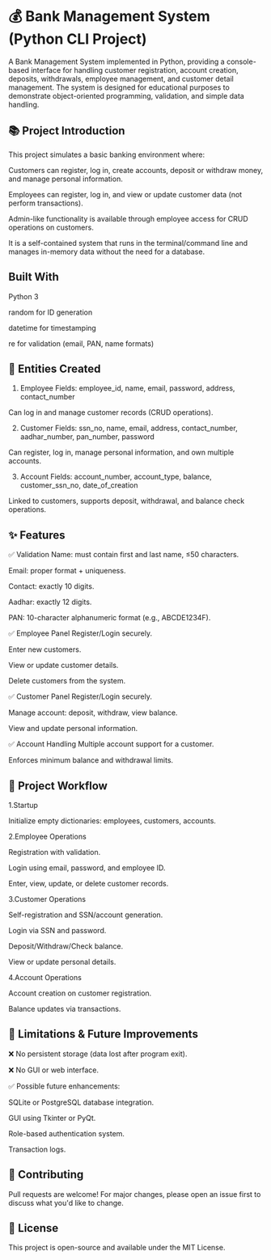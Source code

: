 # 💰 Bank Management System (Python CLI Project)
A Bank Management System implemented in Python, providing a console-based interface for handling customer registration, account creation, deposits, withdrawals, employee management, and customer detail management. The system is designed for educational purposes to demonstrate object-oriented programming, validation, and simple data handling.

## 📚 Project Introduction
This project simulates a basic banking environment where:

Customers can register, log in, create accounts, deposit or withdraw money, and manage personal information.

Employees can register, log in, and view or update customer data (not perform transactions).

Admin-like functionality is available through employee access for CRUD operations on customers.

It is a self-contained system that runs in the terminal/command line and manages in-memory data without the need for a database.

## Built With
Python 3

random for ID generation

datetime for timestamping

re for validation (email, PAN, name formats)

## 🧩 Entities Created
1. Employee
Fields: employee_id, name, email, password, address, contact_number

Can log in and manage customer records (CRUD operations).

2. Customer
Fields: ssn_no, name, email, address, contact_number, aadhar_number, pan_number, password

Can register, log in, manage personal information, and own multiple accounts.

3. Account
Fields: account_number, account_type, balance, customer_ssn_no, date_of_creation

Linked to customers, supports deposit, withdrawal, and balance check operations.

## ✨ Features
✅ Validation
Name: must contain first and last name, ≤50 characters.

Email: proper format + uniqueness.

Contact: exactly 10 digits.

Aadhar: exactly 12 digits.

PAN: 10-character alphanumeric format (e.g., ABCDE1234F).

✅ Employee Panel
Register/Login securely.

Enter new customers.

View or update customer details.

Delete customers from the system.

✅ Customer Panel
Register/Login securely.

Manage account: deposit, withdraw, view balance.

View and update personal information.

✅ Account Handling
Multiple account support for a customer.

Enforces minimum balance and withdrawal limits.

## 🔁 Project Workflow
1.Startup

Initialize empty dictionaries: employees, customers, accounts.

2.Employee Operations

Registration with validation.

Login using email, password, and employee ID.

Enter, view, update, or delete customer records.

3.Customer Operations

Self-registration and SSN/account generation.

Login via SSN and password.

Deposit/Withdraw/Check balance.

View or update personal details.

4.Account Operations

Account creation on customer registration.

Balance updates via transactions.

## 🚧 Limitations & Future Improvements
❌ No persistent storage (data lost after program exit).

❌ No GUI or web interface.

✅ Possible future enhancements:

SQLite or PostgreSQL database integration.

GUI using Tkinter or PyQt.

Role-based authentication system.

Transaction logs.

## 🤝 Contributing
Pull requests are welcome! For major changes, please open an issue first to discuss what you'd like to change.

## 📄 License
This project is open-source and available under the MIT License.

